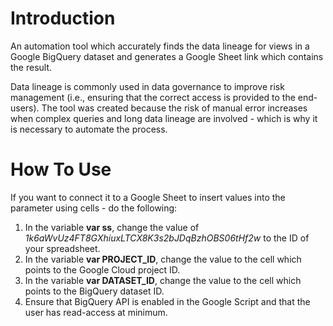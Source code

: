 # Introduction
An automation tool which accurately finds the data lineage for views in a Google BigQuery dataset and generates a Google Sheet link which contains the result.

Data lineage is commonly used in data governance to improve risk management (i.e., ensuring that the correct access is provided to the end-users). The tool was created because the risk of manual error increases when complex queries and long data lineage are involved - which is why it is necessary to automate the process. 

# How To Use

If you want to connect it to a Google Sheet to insert values into the parameter using cells - do the following:

1) In the variable <b>var ss</b>, change the value of <i>1k6aWvUz4FT8GXhiuxLTCX8K3s2bJDqBzhOBS06tHf2w</i> to the ID of your spreadsheet.
2) In the variable <b>var PROJECT_ID</b>, change the value to the cell which points to the Google Cloud project ID.
3) In the variable <b>var DATASET_ID</b>, change the value to the cell which points to the BigQuery dataset ID. 
4) Ensure that BigQuery API is enabled in the Google Script and that the user has read-access at minimum.
